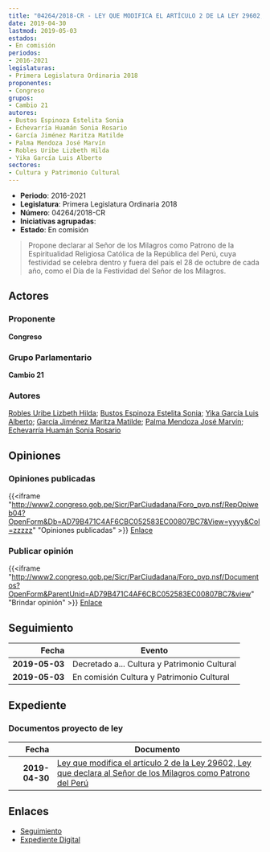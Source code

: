 ```yaml
---
title: "04264/2018-CR - LEY QUE MODIFICA EL ARTÍCULO 2 DE LA LEY 29602, LEY QUE DECLARA AL SEÑOR DE LOS MILAGROS COMO PATRONO DEL PERÚ"
date: 2019-04-30
lastmod: 2019-05-03
estados:
- En comisión
periodos:
- 2016-2021
legislaturas:
- Primera Legislatura Ordinaria 2018
proponentes:
- Congreso
grupos:
- Cambio 21
autores:
- Bustos Espinoza Estelita Sonia
- Echevarría Huamán Sonia Rosario
- García Jiménez Maritza Matilde
- Palma Mendoza José Marvín
- Robles Uribe Lizbeth Hilda
- Yika García Luis Alberto
sectores:
- Cultura y Patrimonio Cultural
---
```

- **Periodo**: 2016-2021
- **Legislatura**: Primera Legislatura Ordinaria 2018
- **Número**: 04264/2018-CR
- **Iniciativas agrupadas**: 
- **Estado**: En comisión

> Propone declarar al Señor de los Milagros como Patrono de la Espiritualidad Religiosa Católica de la República del Perú, cuya festividad se celebra dentro y fuera del país el 28 de octubre de cada año, como el Día de la Festividad del Señor de los Milagros.


## Actores

### Proponente

**Congreso**

### Grupo Parlamentario

**Cambio 21**

### Autores

[Robles Uribe Lizbeth Hilda](mailto:mailto:lroblesu@congreso.gob.pe); [Bustos Espinoza Estelita Sonia](mailto:mailto:ebustos@congreso.gob.pe); [Yika García Luis Alberto](mailto:mailto:lyika@congreso.gob.pe); [García Jiménez Maritza Matilde](mailto:mailto:mgarciaj@congreso.gob.pe); [Palma Mendoza José Marvín](mailto:mailto:jpalma@congreso.gob.pe); [Echevarría Huamán Sonia Rosario](mailto:mailto:sechevarria@congreso.gob.pe)

## Opiniones

### Opiniones publicadas

{{<iframe "http://www2.congreso.gob.pe/Sicr/ParCiudadana/Foro_pvp.nsf/RepOpiweb04?OpenForm&Db=AD79B471C4AF6CBC052583EC00807BC7&View=yyyy&Col=zzzzz" "Opiniones publicadas" >}}
[Enlace](http://www2.congreso.gob.pe/Sicr/ParCiudadana/Foro_pvp.nsf/RepOpiweb04?OpenForm&Db=AD79B471C4AF6CBC052583EC00807BC7&View=yyyy&Col=zzzzz)

### Publicar opinión

{{<iframe "http://www2.congreso.gob.pe/Sicr/ParCiudadana/Foro_pvp.nsf/Documentos?OpenForm&ParentUnid=AD79B471C4AF6CBC052583EC00807BC7&view" "Brindar opinión" >}}
[Enlace](http://www2.congreso.gob.pe/Sicr/ParCiudadana/Foro_pvp.nsf/Documentos?OpenForm&ParentUnid=AD79B471C4AF6CBC052583EC00807BC7&view)


## Seguimiento

| Fecha | Evento |
|------:|--------|
| **2019-05-03** | Decretado a... Cultura y Patrimonio Cultural |
| **2019-05-03** | En comisión Cultura y Patrimonio Cultural |

## Expediente

### Documentos proyecto de ley

| Fecha | Documento |
|------:|-----------|
| **2019-04-30** | [Ley que modifica el artículo 2 de la Ley 29602, Ley que declara al Señor de los Milagros como Patrono del Perú](http://www.leyes.congreso.gob.pe/Documentos/2016_2021/Proyectos_de_Ley_y_de_Resoluciones_Legislativas/PL0426420190430.pdf) |

## Enlaces

- [Seguimiento](http://www2.congreso.gob.pe/Sicr/TraDocEstProc/CLProLey2016.nsf/f7fff46988ca05b1052578e100829cc7/0df12fe2130d41b7052583ee00567788?OpenDocument)
- [Expediente Digital](http://www2.congreso.gob.pe/Sicr/TraDocEstProc/Expvirt_2011.nsf/visbusqptramdoc1621/04264?opendocument)

